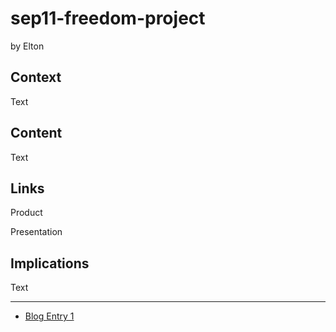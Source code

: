 # sep11-freedom-project
by Elton

## Context
Text

## Content
Text

## Links

Product

Presentation

## Implications
Text

---

* [Blog Entry 1](entries/entry01.md)
